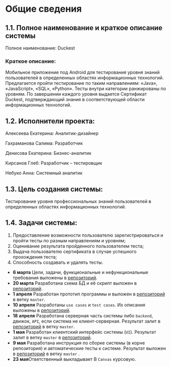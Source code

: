﻿# Общие сведения
 
## 1.1. Полное наименование и краткое описание системы

Полное наименование: Duckest 

### Краткое описание: 

Мобильное приложение под Android для тестирования уровня знаний пользователей в определенных областях информационных технологий. Предлагается пройти тестирование по таким направлениям: «Java», «JavaScript», «SQL», «Python». Тесты внутри категории ранжированы по уровням. По завершении каждого уровня выдается Сертификат Duckest, подтверждающий знания в соответствующей области информационных технологий.

## 1.2. Исполнители проекта:

Алексеева Екатерина:  Аналитик-дизайнер

Гахраманова Салима:  Разработчик

Денисова Екатерина: Бизнес-аналитик

Кирсанов Глеб: Разработчик – тестировщик

Небуко Анна: Системный аналитик

## 1.3. Цель создания системы:
Тестирование уровня профессиональных знаний пользователей в определенных областях информационных технологий. 

## 1.4.  Задачи системы:
1.	Предоставление возможности пользователю зарегистрироваться и пройти тесты по разным направлениям и уровням;
2.	Оценивание результата пройденного пользователем теста;
3.	Выдача пользователю сертификата в случае успешного прохождения теста;
4.	Способность создавать и удалять тесты.


- **6 марта** Цели, задачи, функциональные и нефункциональные требования выложены в [репозиторий](https://github.com/Duckest/Duckest).
- **20 марта** Разработана схема БД и её скрипт выложен в [репозиторий](https://github.com/Duckest/Duckest).
- **1 апреля** Разработан прототип программы и выложен в [репозиторий](https://github.com/Duckest/Duckest) в ветку `master`.
- **10 апреля** Разработаны `use cases` и `test cases`.  Их описания выложены в [репозиторий](https://github.com/Duckest/Duckest).
- **18 апреля** Разработана серверная часть системы либо `backend`, движок, `API`, если система не клиент-серверная. Результат залит в [репозиторий](https://github.com/Duckest/Duckest) в ветку `master`. 
- **1 мая** Разработан клиентский интерфейс системы (`UI`). Результат залит в ветку `master` в [репозиторий](https://github.com/Duckest/Duckest).
- **9 мая** Разработана инструкция по сборке системы (в корне репозитория) и  автоматические тесты к системе. Результат выложен в [репозиторий](https://github.com/Duckest/Duckest) в ветку `master` .
- **23 мая**Ответственный выкладывает В `Canvas` курсовую.
